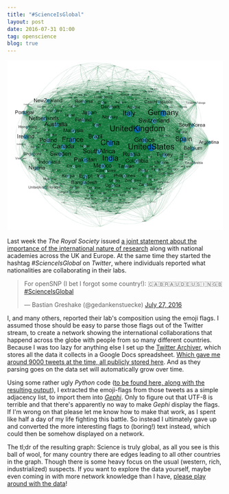 ```yaml
---
title: "#ScienceIsGlobal"
layout: post
date: 2016-07-31 01:00
tag: openscience
blog: true
---
```


[![header](/assets/images/scienceisglobal_thumb.png)](/assets/images/scienceisglobal.png)

Last week the *The Royal Society* issued [a joint statement about the importance of the international nature of research](https://royalsociety.org/topics-policy/publications/2016/european-academies-statement-science-is-global/?utm_source=social_media&utm_medium=hootsuite&utm_campaign=standard) along with national academies across the UK and Europe. At the same time they started the hashtag *#ScienceIsGlobal* on *Twitter*, where individuals reported what nationalities are collaborating in their labs.

<blockquote class="twitter-tweet" data-lang="en"><p lang="en" dir="ltr">For openSNP (I bet I forgot some country!): 🇨🇦🇧🇷🇦🇺🇩🇪🇺🇸🇮🇳🇬🇧 <a href="https://twitter.com/hashtag/ScienceIsGlobal?src=hash">#ScienceIsGlobal</a></p>&mdash; Bastian Greshake (@gedankenstuecke) <a href="https://twitter.com/gedankenstuecke/status/758254940343140352">July 27, 2016</a></blockquote>
<script async src="//platform.twitter.com/widgets.js" charset="utf-8"></script>

I, and many others, reported their lab's composition using the emoji flags. I assumed those should be easy to parse those flags out of the Twitter stream, to create a network showing the international collaborations that happend across the globe with people from so many different countries. Because I was too lazy for anything else I set up the [Twitter Archiver](https://chrome.google.com/webstore/detail/twitter-archiver/pkanpfekacaojdncfgbjadedbggbbphi?hl=en), which stores all the data it collects in a Google Docs spreadsheet. [Which gave me around 9000 tweets at the time, all publicly stored here](https://docs.google.com/spreadsheets/d/1NRxvV0JP_eF98WUfbkpj1iMBlFEe25JGKGhblM6U3KQ/edit?usp=sharing). And as they parsing goes on the data set will automatically grow over time.

Using some rather ugly *Python* code ([to be found here, along with the resulting output](https://github.com/gedankenstuecke/scienceisglobal)), I extracted the emoji-flags from those tweets as a simple adjacency list, to import them into [*Gephi*](https://gephi.org). Only to figure out that UTF-8 is terrible and that there's apparently no way to make *Gephi* display the flags. If I'm wrong on that please let me know how to make that work, as I spent like half a day of my life fighting this battle. So instead I ultimately gave up and converted the more interesting flags to (boring!) text instead, which could then be somehow displayed on a network.

The tl;dr of the resulting graph: Science is truly global, as all you see is this ball of wool, for many country there are edges leading to all other countries in the graph. Though there is some heavy focus on the usual (western, rich, industrialized) suspects. If you want to explore the data yourself, maybe even coming in with more network knowledge than I have, [please play around with the data](https://github.com/gedankenstuecke/scienceisglobal)!
